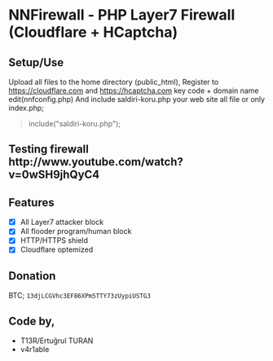 NNFirewall - PHP Layer7 Firewall (Cloudflare + HCaptcha)
=========

<h2>Setup/Use</h2>

Upload all files to the home directory (public_html),
Register to https://cloudflare.com and https://hcaptcha.com key code + domain name edit(nnfconfig.php)
And include saldiri-koru.php your web site all file or only index.php;

> include("saldiri-koru.php");

<h2>Testing firewall http://www.youtube.com/watch?v=0wSH9jhQyC4</h2>

Features
---
- [x] All Layer7 attacker block
- [x] All flooder program/human block
- [x] HTTP/HTTPS shield
- [x] Cloudflare optemized

Donation
---
BTC; `13djLCGVhc3EF86XPm5TTY73zUypiUSTG3`

Code by,
---
* T13R/Ertuğrul TURAN
* v4r1able

